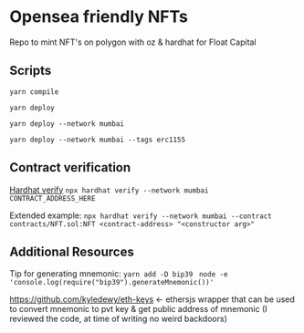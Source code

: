 # Opensea friendly NFTs

Repo to mint NFT's on polygon with oz & hardhat for Float Capital

## Scripts

`yarn compile`

`yarn deploy`

`yarn deploy --network mumbai`

`yarn deploy --network mumbai --tags erc1155`

## Contract verification

[Hardhat verify](https://hardhat.org/plugins/nomiclabs-hardhat-etherscan.html)
`npx hardhat verify --network mumbai CONTRACT_ADDRESS_HERE`

Extended example:
`npx hardhat verify --network mumbai --contract contracts/NFT.sol:NFT <contract-address> "<constructor arg>"`

## Additional Resources

Tip for generating mnemonic:
`yarn add -D bip39`
` node -e 'console.log(require("bip39").generateMnemonic())'`

https://github.com/kyledewy/eth-keys <- ethersjs wrapper that can be used to convert mnemonic to pvt key & get public address of mnemonic (I reviewed the code, at time of writing no weird backdoors)

